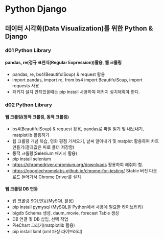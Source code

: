 # Python Django
## 데이터 시각화(Data Visualization)를 위한 Python & Django
### d01 Python Library
#### pandas, re(정규 표현식(Regular Expression))활용, 웹 크롤링
- pandas, re, bs4(BeautifulSoup) & request 활용
- import pandas, import re, from bs4 import BeautifulSoup, import requests 사용
- 패키지 설치 안되있을때는 pip install 사용하여 패키지 설치해줘야 한다.

### d02 Python Library
#### 웹 크롤링(정적 크롤링, 동적 크롤링)
- bs4(BeautifulSoup) & request 활용, pandas로 파일 읽기 및 내보내기, matplotlib 활용하기
- 웹 크롤링 개념 복습, 영화 평점 가져오기, 날씨 알아내기 및 matplot 활용하여 차트 만들기(결과값은 따로 폴더 저장함)
- 동적 크롤링(Selenium 패키지 활용)
- pip install selenium
- https://chromedriver.chromium.org/downloads 활용하여 해줘야 함.
- https://googlechromelabs.github.io/chrome-for-testing/ Stable 버전 다운로드 들어가서 Chrome Driver를 설치

#### 웹 크롤링 DB 연동
- 웹 크롤링 SQL연동(MySQL 활용)
- pip install pymysql (MySQL을 Python에서 사용에 필요한 라이브러리)
- bigdb Schema 생성, daum_movie, forecast Table 생성
- DB 연결 및 DB 삽입, 선택 작업
- PieChart 그리기(matplotlib 활용)
- pip install lxml (xml 파싱 라이브러리)

